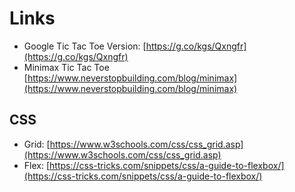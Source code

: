 # Links

- Google Tic Tac Toe Version: [https://g.co/kgs/Qxngfr](https://g.co/kgs/Qxngfr)
- Minimax Tic Tac Toe [https://www.neverstopbuilding.com/blog/minimax](https://www.neverstopbuilding.com/blog/minimax)

## CSS

- Grid: [https://www.w3schools.com/css/css_grid.asp](https://www.w3schools.com/css/css_grid.asp)
- Flex: [https://css-tricks.com/snippets/css/a-guide-to-flexbox/](https://css-tricks.com/snippets/css/a-guide-to-flexbox/)
